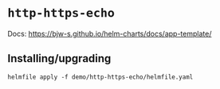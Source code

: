 # `http-https-echo`

Docs: https://bjw-s.github.io/helm-charts/docs/app-template/

## Installing/upgrading

```shell
helmfile apply -f demo/http-https-echo/helmfile.yaml
```
